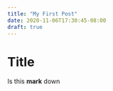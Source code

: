```yaml
---
title: "My First Post"
date: 2020-11-06T17:30:45-08:00
draft: true
---
```

# Title
Is this **mark** down
